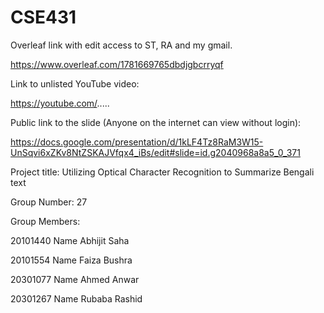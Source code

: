 # CSE431

Overleaf link with edit access to ST, RA and my gmail.

https://www.overleaf.com/1781669765dbdjgbcrryqf


Link to unlisted YouTube video:

https://youtube.com/.....





Public link to the slide (Anyone on the internet can view without login):

https://docs.google.com/presentation/d/1kLF4Tz8RaM3W15-UnSqvi6xZKv8NtZSKAJVfqx4_iBs/edit#slide=id.g2040968a8a5_0_371


Project title:
Utilizing Optical Character Recognition to Summarize Bengali text


Group Number:
27


Group Members:

20101440 Name Abhijit Saha

20101554 Name Faiza Bushra

20301077 Name Ahmed Anwar

20301267 Name Rubaba Rashid
